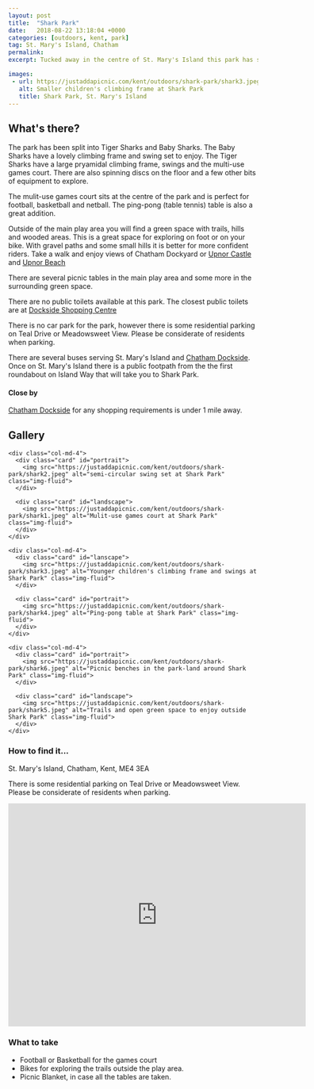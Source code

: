 ```yaml
---
layout: post
title:  "Shark Park"
date:   2018-08-22 13:18:04 +0000
categories: [outdoors, kent, park]
tag: St. Mary's Island, Chatham
permalink: 
excerpt: Tucked away in the centre of St. Mary's Island this park has some great equipment for the children to enjoy.  With the surrounding parkland and trails it's a great place for more confident riders to enjoy a bike ride too.

images: 
 - url: https://justaddapicnic.com/kent/outdoors/shark-park/shark3.jpeg
   alt: Smaller children's climbing frame at Shark Park
   title: Shark Park, St. Mary's Island
---
```


## What's there?
The park has been split into Tiger Sharks and Baby Sharks. The Baby Sharks have a lovely climbing frame and swing set to enjoy.  The Tiger Sharks have a large pryamidal climbing frame, swings and the multi-use games court.  There are also spinning discs on the floor and a few other bits of equipment to explore.

The mulit-use games court sits at the centre of the park and is perfect for football, basketball and netball.  The ping-pong (table tennis) table is also a great addition.

Outside of the main play area you will find a green space with trails, hills and wooded areas.  This is a great space for exploring on foot or on your bike. With gravel paths and some small hills it is better for more confident riders.  Take a walk and enjoy views of Chatham Dockyard or [Upnor Castle](http://www.english-heritage.org.uk/visit/places/upnor-castle/) and [Upnor Beach](https://justaddapicnic.com/outdoors/kent/beach/2018/01/16/upnor-beach.html)

There are several picnic tables in the main play area and some more in the surrounding green space.

There are no public toilets available at this park. The closest public toilets are at [Dockside Shopping Centre](https://www.docksideshopping.com/)

There is no car park for the park, however there is some residential parking on Teal Drive or Meadowsweet View.  Please be considerate of residents when parking.

There are several buses serving St. Mary's Island and [Chatham Dockside](https://www.docksideshopping.com/).  Once on St. Mary's Island there is a public footpath from the the first roundabout on Island Way that will take you to Shark Park.

#### Close by
[Chatham Dockside](https://www.docksideshopping.com/) for any shopping requirements is under 1 mile away.

## Gallery

<div class="container">

  <div class="row">

    <div class="col-md-4">
      <div class="card" id="portrait">
        <img src="https://justaddapicnic.com/kent/outdoors/shark-park/shark2.jpeg" alt="semi-circular swing set at Shark Park" class="img-fluid">
      </div>

      <div class="card" id="landscape">
        <img src="https://justaddapicnic.com/kent/outdoors/shark-park/shark1.jpeg" alt="Mulit-use games court at Shark Park" class="img-fluid">
      </div>  
    </div>

    <div class="col-md-4">
      <div class="card" id="lanscape">
        <img src="https://justaddapicnic.com/kent/outdoors/shark-park/shark3.jpeg" alt="Younger children's climbing frame and swings at Shark Park" class="img-fluid">
      </div>

      <div class="card" id="portrait">
        <img src="https://justaddapicnic.com/kent/outdoors/shark-park/shark4.jpeg" alt="Ping-pong table at Shark Park" class="img-fluid">
      </div>
    </div>

    <div class="col-md-4">
      <div class="card" id="portrait">
        <img src="https://justaddapicnic.com/kent/outdoors/shark-park/shark6.jpeg" alt="Picnic benches in the park-land around Shark Park" class="img-fluid">
      </div>

      <div class="card" id="landscape">
        <img src="https://justaddapicnic.com/kent/outdoors/shark-park/shark5.jpeg" alt="Trails and open green space to enjoy outside Shark Park" class="img-fluid">
      </div>
    </div>

  </div>      
</div>


### How to find it...
St. Mary's Island, Chatham, Kent, ME4 3EA

There is some residential parking on Teal Drive or Meadowsweet View.  Please be considerate of residents when parking.

<iframe src="https://www.google.com/maps/embed?pb=!1m18!1m12!1m3!1d685.0363593792097!2d0.5397033735719109!3d51.40674789871519!2m3!1f0!2f0!3f0!3m2!1i1024!2i768!4f13.1!3m3!1m2!1s0x47d8cdbfd7603647%3A0x1dbd10639fc50da!2sUnnamed+Road%2C+St+Mary&#39;s+Island%2C+Chatham+ME4+3EA!5e1!3m2!1sen!2suk!4v1536054927017" width="600" height="450" frameborder="0" style="border:0" allowfullscreen></iframe>

### What to take
* Football or Basketball for the games court
* Bikes for exploring the trails outside the play area.
* Picnic Blanket, in case all the tables are taken.